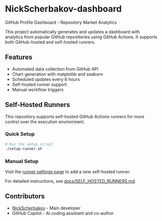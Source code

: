 # NickScherbakov-dashboard
GitHub Profile Dashboard - Repository Market Analytics

This project automatically generates and updates a dashboard with analytics from popular GitHub repositories using GitHub Actions. It supports both GitHub-hosted and self-hosted runners.

## Features

- Automated data collection from GitHub API
- Chart generation with matplotlib and seaborn
- Scheduled updates every 6 hours
- Self-hosted runner support
- Manual workflow triggers

## Self-Hosted Runners

This repository supports self-hosted GitHub Actions runners for more control over the execution environment.

### Quick Setup
```bash
# Run the setup script
./setup-runner.sh
```

### Manual Setup
Visit the [runner settings page](https://github.com/NickScherbakov/NickScherbakov-dashboard/settings/actions/runners/new) to add a new self-hosted runner.

For detailed instructions, see [docs/SELF_HOSTED_RUNNERS.md](docs/SELF_HOSTED_RUNNERS.md).

## Contributors

- [NickScherbakov](https://github.com/NickScherbakov) - Main developer
- GitHub Copilot - AI coding assistant and co-author
